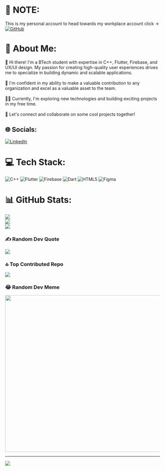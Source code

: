 # 💫 NOTE:
This is my personal account to head towards my workplace account click -> [![GitHub](https://img.shields.io/badge/GitHub-%23181717.svg?logo=github&logoColor=white)](https://github.com/dakshatsuraasa)

# 💫 About Me:
👋 Hi there! I'm a BTech student with expertise in C++, Flutter, Firebase, and UX/UI design. My passion for creating high-quality user experiences drives me to specialize in building dynamic and scalable applications. <br><br>🚀 I'm confident in my ability to make a valuable contribution to any organization and excel as a valuable asset to the team. <br><br>👨‍💻 Currently, I'm exploring new technologies and building exciting projects in my free time. <br><br>💬 Let's connect and collaborate on some cool projects together!<br>


## 🌐 Socials:
[![LinkedIn](https://img.shields.io/badge/LinkedIn-%230077B5.svg?logo=linkedin&logoColor=white)](https://linkedin.com/in/https://www.linkedin.com/in/daksh-vasudev/) 

# 💻 Tech Stack:
![C++](https://img.shields.io/badge/c++-%2300599C.svg?style=for-the-badge&logo=c%2B%2B&logoColor=white) ![Flutter](https://img.shields.io/badge/Flutter-%2302569B.svg?style=for-the-badge&logo=Flutter&logoColor=white) ![Firebase](https://img.shields.io/badge/firebase-%23039BE5.svg?style=for-the-badge&logo=firebase) ![Dart](https://img.shields.io/badge/dart-%230175C2.svg?style=for-the-badge&logo=dart&logoColor=white) ![HTML5](https://img.shields.io/badge/html5-%23E34F26.svg?style=for-the-badge&logo=html5&logoColor=white) 	![Figma](https://img.shields.io/badge/figma-%23F24E1E.svg?style=for-the-badge&logo=figma&logoColor=white)
# 📊 GitHub Stats:
![](https://github-readme-stats.vercel.app/api?username=dakshvasudev&theme=tokyonight&hide_border=false&include_all_commits=false&count_private=false)<br/>
![](https://github-readme-streak-stats.herokuapp.com/?user=dakshvasudev&theme=tokyonight&hide_border=false)<br/>
![](https://github-readme-stats.vercel.app/api/top-langs/?username=dakshvasudev&theme=tokyonight&hide_border=false&include_all_commits=false&count_private=false&layout=compact)

### ✍️ Random Dev Quote
![](https://quotes-github-readme.vercel.app/api?type=horizontal&theme=radical)

### 🔝 Top Contributed Repo
![](https://github-contributor-stats.vercel.app/api?username=dakshvasudev&limit=5&theme=algolia&combine_all_yearly_contributions=true)

### 😂 Random Dev Meme
<img src="https://rm.up.railway.app/" width="512px"/>

---
[![](https://visitcount.itsvg.in/api?id=dakshvasudev&icon=0&color=4)](https://visitcount.itsvg.in)

<!-- Proudly created with GPRM ( https://gprm.itsvg.in ) -->
